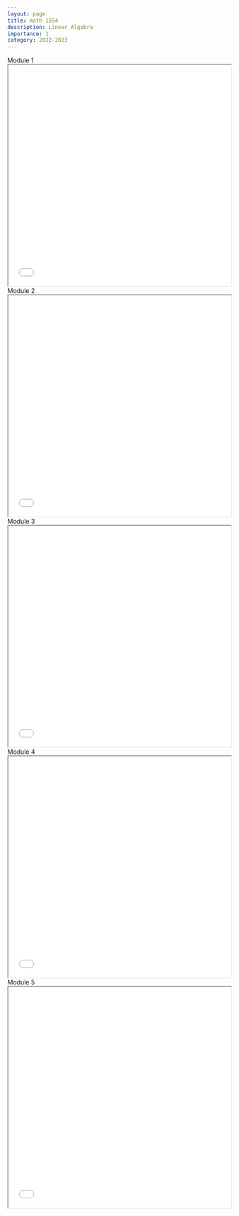 ```yaml
---
layout: page
title: math 1554
description: Linear Algebra
importance: 1
category: 2022-2023
---
```


<div class="caption">
    Module 1
</div>
<iframe src="../assets/pdf/1554-1.pdf" width="100%" height="500px"></iframe>

<div class="caption">
    Module 2
</div>
<iframe src="../assets/pdf/1554-2.pdf" width="100%" height="500px"></iframe>

<div class="caption">
    Module 3
</div>
<iframe src="../assets/pdf/1554-3.pdf" width="100%" height="500px"></iframe>

<div class="caption">
    Module 4
</div>
<iframe src="../assets/pdf/1554-4.pdf" width="100%" height="500px"></iframe>

<div class="caption">
    Module 5
</div>
<iframe src="../assets/pdf/1554-5.pdf" width="100%" height="500px"></iframe>